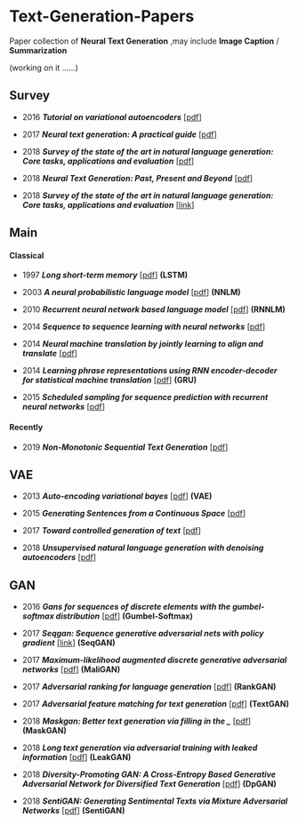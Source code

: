 # Text-Generation-Papers
Paper collection of __Neural Text Generation__ ,may include __Image Caption__ / __Summarization__

(working on it ......)

## __Survey__

- 2016 ___Tutorial on variational autoencoders___ [[pdf](https://arxiv.org/pdf/1606.05908.pdf)]

- 2017 ___Neural text generation: A practical guide___ [[pdf](https://arxiv.org/pdf/1711.09534.pdf)]

- 2018 ___Survey of the state of the art in natural language generation: Core tasks, applications and evaluation___ [[pdf](https://www.jair.org/index.php/jair/article/download/11173/26378)]

- 2018 ___Neural Text Generation: Past, Present and Beyond___ [[pdf](https://arxiv.org/pdf/1803.07133.pdf)]

- 2018 ___Survey of the state of the art in natural language generation: Core tasks, applications and evaluation___ [[link](https://www.jair.org/index.php/jair/article/view/11173)]



## __Main__

#### Classical
- 1997 ___Long short-term memory___ [[pdf](http://citeseerx.ist.psu.edu/viewdoc/download?doi=10.1.1.676.4320&rep=rep1&type=pdf)] __(LSTM)__

- 2003 ___A neural probabilistic language model___ [[pdf](http://www.jmlr.org/papers/volume3/bengio03a/bengio03a.pdf)] __(NNLM)__

- 2010 ___Recurrent neural network based language model___ [[pdf](http://www.fit.vutbr.cz/research/groups/speech/servite/2010/rnnlm_mikolov.pdf)] __(RNNLM)__

- 2014 ___Sequence to sequence learning with neural networks___ [[pdf](http://papers.nips.cc/paper/5346-sequence-to-sequence-learning-with-neural-networks.pdf)]

- 2014 ___Neural machine translation by jointly learning to align and translate___ [[pdf](https://arxiv.org/pdf/1409.0473)]

- 2014 ___Learning phrase representations using RNN encoder-decoder for statistical machine translation___ [[pdf](https://arxiv.org/pdf/1406.1078.pdf)] __(GRU)__

- 2015 ___Scheduled sampling for sequence prediction with recurrent neural networks___ [[pdf](https://papers.nips.cc/paper/5956-scheduled-sampling-for-sequence-prediction-with-recurrent-neural-networks.pdf)]

#### Recently

- 2019 ___Non-Monotonic Sequential Text Generation___ [[pdf](https://arxiv.org/pdf/1902.02192)]



## __VAE__
- 2013 ___Auto-encoding variational bayes___ [[pdf](https://arxiv.org/pdf/1312.6114.pdf)] __(VAE)__

- 2015 ___Generating Sentences from a Continuous Space___ [[pdf](https://arxiv.org/pdf/1511.06349.pdf?utm_campaign=Revue%20newsletter&utm_medium=Newsletter&utm_source=revue)]

- 2017 ___Toward controlled generation of text___ [[pdf](https://arxiv.org/pdf/1703.00955.pdf)]

- 2018 ___Unsupervised natural language generation with denoising autoencoders___ [[pdf](https://arxiv.org/pdf/1804.07899)]



## __GAN__
- 2016 ___Gans for sequences of discrete elements with the gumbel-softmax distribution___ [[pdf](https://arxiv.org/pdf/1611.04051.pdf)] __(Gumbel-Softmax)__

- 2017 ___Seqgan: Sequence generative adversarial nets with policy gradient___ [[link](https://www.aaai.org/ocs/index.php/AAAI/AAAI17/paper/viewPaper/14344)] __(SeqGAN)__

- 2017 ___Maximum-likelihood augmented discrete generative adversarial networks___ [[pdf](https://arxiv.org/pdf/1702.07983)] __(MaliGAN)__

- 2017 ___Adversarial ranking for language generation___ [[pdf](http://papers.nips.cc/paper/6908-adversarial-ranking-for-language-generation.pdf)] __(RankGAN)__

- 2017 ___Adversarial feature matching for text generation___ [[pdf](https://arxiv.org/pdf/1706.03850.pdf)] __(TextGAN)__

- 2018 ___Maskgan: Better text generation via filling in the \____ [[pdf](https://arxiv.org/pdf/1801.07736.pdf%3C/p%3E)] __(MaskGAN)__

- 2018 ___Long text generation via adversarial training with leaked information___ [[pdf](https://www.aaai.org/ocs/index.php/AAAI/AAAI18/paper/viewFile/16360/16061)] __(LeakGAN)__

- 2018 ___Diversity-Promoting GAN: A Cross-Entropy Based Generative Adversarial Network for Diversified Text Generation___ [[pdf](http://www.aclweb.org/anthology/D18-1428)] __(DpGAN)__

- 2018 ___SentiGAN: Generating Sentimental Texts via Mixture Adversarial Networks___ [[pdf](https://www.ijcai.org/proceedings/2018/0618.pdf)] __(SentiGAN)__
